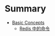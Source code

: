 # Summary

* [Basic Concepts](basic-concepts/index.md)
  * [Redis 中的命令](basic-concepts/commands.md)
